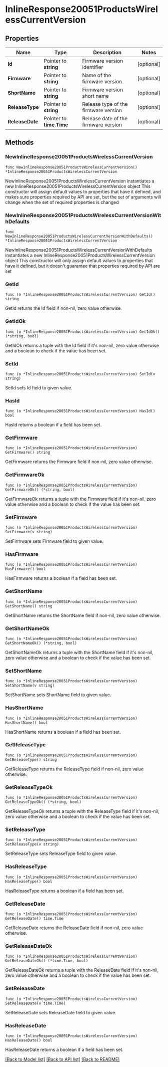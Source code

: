 # InlineResponse20051ProductsWirelessCurrentVersion

## Properties

Name | Type | Description | Notes
------------ | ------------- | ------------- | -------------
**Id** | Pointer to **string** | Firmware version identifier | [optional] 
**Firmware** | Pointer to **string** | Name of the firmware version | [optional] 
**ShortName** | Pointer to **string** | Firmware version short name | [optional] 
**ReleaseType** | Pointer to **string** | Release type of the firmware version | [optional] 
**ReleaseDate** | Pointer to **time.Time** | Release date of the firmware version | [optional] 

## Methods

### NewInlineResponse20051ProductsWirelessCurrentVersion

`func NewInlineResponse20051ProductsWirelessCurrentVersion() *InlineResponse20051ProductsWirelessCurrentVersion`

NewInlineResponse20051ProductsWirelessCurrentVersion instantiates a new InlineResponse20051ProductsWirelessCurrentVersion object
This constructor will assign default values to properties that have it defined,
and makes sure properties required by API are set, but the set of arguments
will change when the set of required properties is changed

### NewInlineResponse20051ProductsWirelessCurrentVersionWithDefaults

`func NewInlineResponse20051ProductsWirelessCurrentVersionWithDefaults() *InlineResponse20051ProductsWirelessCurrentVersion`

NewInlineResponse20051ProductsWirelessCurrentVersionWithDefaults instantiates a new InlineResponse20051ProductsWirelessCurrentVersion object
This constructor will only assign default values to properties that have it defined,
but it doesn't guarantee that properties required by API are set

### GetId

`func (o *InlineResponse20051ProductsWirelessCurrentVersion) GetId() string`

GetId returns the Id field if non-nil, zero value otherwise.

### GetIdOk

`func (o *InlineResponse20051ProductsWirelessCurrentVersion) GetIdOk() (*string, bool)`

GetIdOk returns a tuple with the Id field if it's non-nil, zero value otherwise
and a boolean to check if the value has been set.

### SetId

`func (o *InlineResponse20051ProductsWirelessCurrentVersion) SetId(v string)`

SetId sets Id field to given value.

### HasId

`func (o *InlineResponse20051ProductsWirelessCurrentVersion) HasId() bool`

HasId returns a boolean if a field has been set.

### GetFirmware

`func (o *InlineResponse20051ProductsWirelessCurrentVersion) GetFirmware() string`

GetFirmware returns the Firmware field if non-nil, zero value otherwise.

### GetFirmwareOk

`func (o *InlineResponse20051ProductsWirelessCurrentVersion) GetFirmwareOk() (*string, bool)`

GetFirmwareOk returns a tuple with the Firmware field if it's non-nil, zero value otherwise
and a boolean to check if the value has been set.

### SetFirmware

`func (o *InlineResponse20051ProductsWirelessCurrentVersion) SetFirmware(v string)`

SetFirmware sets Firmware field to given value.

### HasFirmware

`func (o *InlineResponse20051ProductsWirelessCurrentVersion) HasFirmware() bool`

HasFirmware returns a boolean if a field has been set.

### GetShortName

`func (o *InlineResponse20051ProductsWirelessCurrentVersion) GetShortName() string`

GetShortName returns the ShortName field if non-nil, zero value otherwise.

### GetShortNameOk

`func (o *InlineResponse20051ProductsWirelessCurrentVersion) GetShortNameOk() (*string, bool)`

GetShortNameOk returns a tuple with the ShortName field if it's non-nil, zero value otherwise
and a boolean to check if the value has been set.

### SetShortName

`func (o *InlineResponse20051ProductsWirelessCurrentVersion) SetShortName(v string)`

SetShortName sets ShortName field to given value.

### HasShortName

`func (o *InlineResponse20051ProductsWirelessCurrentVersion) HasShortName() bool`

HasShortName returns a boolean if a field has been set.

### GetReleaseType

`func (o *InlineResponse20051ProductsWirelessCurrentVersion) GetReleaseType() string`

GetReleaseType returns the ReleaseType field if non-nil, zero value otherwise.

### GetReleaseTypeOk

`func (o *InlineResponse20051ProductsWirelessCurrentVersion) GetReleaseTypeOk() (*string, bool)`

GetReleaseTypeOk returns a tuple with the ReleaseType field if it's non-nil, zero value otherwise
and a boolean to check if the value has been set.

### SetReleaseType

`func (o *InlineResponse20051ProductsWirelessCurrentVersion) SetReleaseType(v string)`

SetReleaseType sets ReleaseType field to given value.

### HasReleaseType

`func (o *InlineResponse20051ProductsWirelessCurrentVersion) HasReleaseType() bool`

HasReleaseType returns a boolean if a field has been set.

### GetReleaseDate

`func (o *InlineResponse20051ProductsWirelessCurrentVersion) GetReleaseDate() time.Time`

GetReleaseDate returns the ReleaseDate field if non-nil, zero value otherwise.

### GetReleaseDateOk

`func (o *InlineResponse20051ProductsWirelessCurrentVersion) GetReleaseDateOk() (*time.Time, bool)`

GetReleaseDateOk returns a tuple with the ReleaseDate field if it's non-nil, zero value otherwise
and a boolean to check if the value has been set.

### SetReleaseDate

`func (o *InlineResponse20051ProductsWirelessCurrentVersion) SetReleaseDate(v time.Time)`

SetReleaseDate sets ReleaseDate field to given value.

### HasReleaseDate

`func (o *InlineResponse20051ProductsWirelessCurrentVersion) HasReleaseDate() bool`

HasReleaseDate returns a boolean if a field has been set.


[[Back to Model list]](../README.md#documentation-for-models) [[Back to API list]](../README.md#documentation-for-api-endpoints) [[Back to README]](../README.md)


